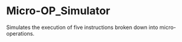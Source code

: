 # Micro-OP_Simulator
Simulates the execution of five instructions broken down into micro-operations.
